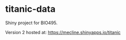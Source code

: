 # titanic-data
Shiny project for BIO495.

Version 2 hosted at:
https://mecline.shinyapps.io/titanic
